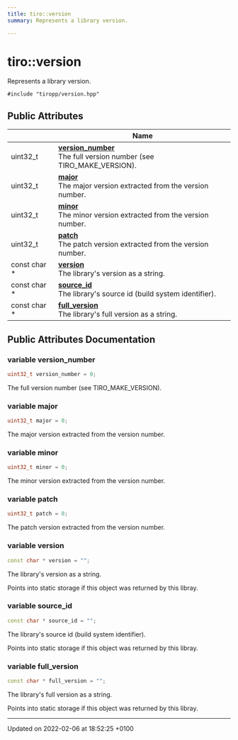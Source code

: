 ```yaml
---
title: tiro::version
summary: Represents a library version. 

---
```


# tiro::version



Represents a library version. 


`#include "tiropp/version.hpp"`

## Public Attributes

|                | Name           |
| -------------- | -------------- |
| uint32&#95;t | **[version_number](/docs/api/classes/structtiro_1_1version#variable-version-number)** <br>The full version number (see TIRO_MAKE_VERSION).  |
| uint32&#95;t | **[major](/docs/api/classes/structtiro_1_1version#variable-major)** <br>The major version extracted from the version number.  |
| uint32&#95;t | **[minor](/docs/api/classes/structtiro_1_1version#variable-minor)** <br>The minor version extracted from the version number.  |
| uint32&#95;t | **[patch](/docs/api/classes/structtiro_1_1version#variable-patch)** <br>The patch version extracted from the version number.  |
| const char &#42; | **[version](/docs/api/classes/structtiro_1_1version#variable-version)** <br>The library's version as a string.  |
| const char &#42; | **[source_id](/docs/api/classes/structtiro_1_1version#variable-source-id)** <br>The library's source id (build system identifier).  |
| const char &#42; | **[full_version](/docs/api/classes/structtiro_1_1version#variable-full-version)** <br>The library's full version as a string.  |

## Public Attributes Documentation

### variable version_number

```cpp
uint32_t version_number = 0;
```

The full version number (see TIRO_MAKE_VERSION). 

### variable major

```cpp
uint32_t major = 0;
```

The major version extracted from the version number. 

### variable minor

```cpp
uint32_t minor = 0;
```

The minor version extracted from the version number. 

### variable patch

```cpp
uint32_t patch = 0;
```

The patch version extracted from the version number. 

### variable version

```cpp
const char * version = "";
```

The library's version as a string. 

Points into static storage if this object was returned by this libray. 


### variable source_id

```cpp
const char * source_id = "";
```

The library's source id (build system identifier). 

Points into static storage if this object was returned by this libray. 


### variable full_version

```cpp
const char * full_version = "";
```

The library's full version as a string. 

Points into static storage if this object was returned by this libray. 


-------------------------------

Updated on 2022-02-06 at 18:52:25 +0100